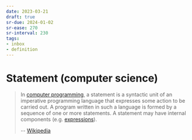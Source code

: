 ```yaml
---
date: 2023-03-21
draft: true
sr-due: 2024-01-02
sr-ease: 270
sr-interval: 230
tags:
- inbox
- definition
---
```


# Statement (computer science)

> In [computer programming](./computer%20programming.md), a statement is
> a syntactic unit of an imperative programming language that expresses some
> action to be carried out. A program written in such a language is formed by
> a sequence of one or more statements. A statement may have internal components
> (e.g. [expressions](./expression%20%28computer%20science%29.md)).
>
> -- [Wikipedia](https://en.wikipedia.org/wiki/Statement_\(computer_science\))